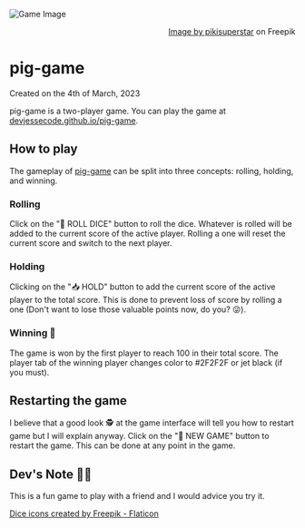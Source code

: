 ![Game Image](https://raw.githubusercontent.com/WaysideBaker57/pig-game/main/img/19953639_6195678.jpeg "Two dice")
<div align="right"><a href="https://www.freepik.com/free-vector/3d-rendering-dices-illustration_19953639.htm#query=dice&position=2&from_view=search&track=sph">Image by pikisuperstar</a> on Freepik</div>

# pig-game
Created on the 4th of March, 2023

pig-game is a two-player game. You can play the game at <a href="https://devjessecode.github.io/pig-game">devjessecode.github.io/pig-game</a>.
## How to play
The gameplay of <a href="https://github.com/WaysideBaker57/pig-game/">pig-game</a> can be split into three concepts: rolling, holding, and winning.

### Rolling
Click on the "🎲 ROLL DICE" button to roll the dice. Whatever is rolled will be added to the current score of the active player.
Rolling a one will reset the current score and switch to the next player.

### Holding
Clicking on the "📥 HOLD" button to add the current score of the active player to the total score. This is done to prevent loss of score by rolling a one (Don't want to lose those valuable points now, do you? 😜).

### Winning 🎉
The game is won by the first player to reach 100 in their total score. The player tab of the winning player changes color to #2F2F2F or jet black (if you must).

## Restarting the game
I believe that a good look 🕵 at the game interface will tell you how to restart game but I will explain anyway.
Click on the "🔄 NEW GAME" button to restart the game. This can be done at any point in the game.

## Dev's Note 👨‍💻
This is a fun game to play with a friend and I would advice you try it.

<a href="https://www.flaticon.com/free-icons/dice" title="dice icons">Dice icons created by Freepik - Flaticon</a>
